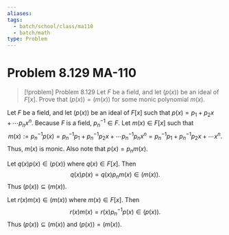 ```yaml
---
aliases: 
tags:
  - batch/school/class/ma110
  - batch/math
type: Problem
---
```

# Problem 8.129 MA-110

> [!problem] Problem 8.129
> Let $F$ be a field, and let $(p(x))$ be an ideal of $F[x]$. Prove that $(p(x))=(m(x))$ for some monic polynomial $m(x)$.

Let $F$ be a field, and let $(p(x))$ be an ideal of $F[x]$ such that $p(x)=p_{1}+p_{2}x+ \cdots p_{n}x^{n}$. Because $F$ is a field, $p_{n}^{-1} \in F$. Let $m(x) \in F[x]$ such that
$$
m(x):=p_{n}^{-1}p(x) =  p_{n}^{-1}p_{1} + p_{n}^{-1}p_{2}x+  \cdots p_{n}^{-1}p_{n}x^{n} = p_{n}^{-1}p_{1} + p_{n}^{-1}p_{2}x+  \cdots x^{n}.
$$
Thus, $m(x)$ is monic. Also note that $p(x)=p_{n}m(x)$.

Let $q(x)p(x) \in (p(x))$ where $q(x) \in F[x]$. Then
$$
q(x)p(x) = q(x)p_{n}m(x) \in  (m(x)).
$$
Thus $(p(x))\subseteq(m(x))$.

Let $r(x)m(x) \in (m(x))$ where $m(x) \in F[x]$. Then
$$
r(x)m(x) = r(x)p^{-1}_{n}p(x) \in  (p(x)).
$$
Thus $(p(x)) \subseteq(m(x))$ and $(p(x))=(m(x))$.